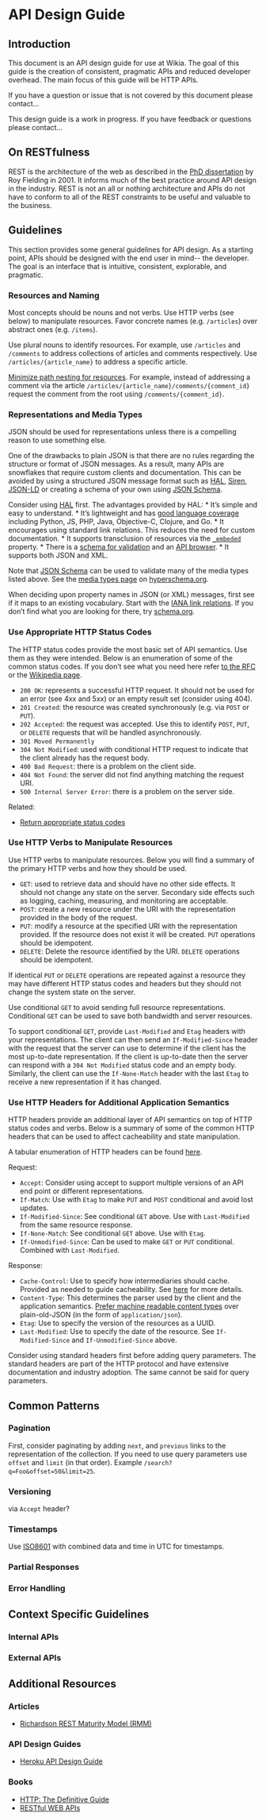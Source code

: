 # API Design Guide

## Introduction

This document is an API design guide for use at Wikia. The goal of this guide
is the creation of consistent, pragmatic APIs and reduced developer overhead.
The main focus of this guide will be HTTP APIs.

If you have a question or issue that is not covered by this document please
contact...

This design guide is a work in progress. If you have feedback or questions
please contact...

## On RESTfulness

REST is the architecture of the web as described in the [PhD
dissertation](http://www.ics.uci.edu/~fielding/pubs/dissertation/top.htm) by Roy
Fielding in 2001. It informs much of the best practice around API design in the
industry. REST is not an all or nothing architecture and APIs do not have to conform to
all of the REST constraints to be useful and valuable to the business.

## Guidelines

This section provides some general guidelines for API design. As a starting
point, APIs should be designed with the end user in mind-- the developer. The
goal is an interface that is intuitive, consistent, explorable, and pragmatic.

### Resources and Naming

Most concepts should be nouns and not verbs. Use HTTP verbs (see below) to
manipulate resources. Favor concrete names (e.g. `/articles`) over abstract ones (e.g. `/items`).

Use plural nouns to identify resources. For example, use `/articles` and
`/comments` to address collections of articles and comments respectively. Use
`/articles/{article_name}` to address a specific article.

[Minimize path nesting for
resources](https://github.com/interagent/http-api-design#minimize-path-nesting).
For example, instead of addressing a comment via the article
`/articles/{article_name}/comments/{comment_id}` request the comment from the
root using `/comments/{comment_id}`.

### Representations and Media Types

JSON should be used for representations unless there is a compelling reason to
use something else.

One of the drawbacks to plain JSON is that there are no rules regarding the
structure or format of JSON messages. As a result, many APIs are snowflakes that
require custom clients and documentation. This can be avoided by using a
structured JSON message format such as
[HAL](http://stateless.co/hal_specification.html),
[Siren](https://github.com/kevinswiber/siren), [JSON-LD](http://json-ld.org/) or
creating a schema of your own using [JSON Schema](http://json-schema.org/).

Consider using [HAL](http://stateless.co/hal_specification.html) first. The
advantages provided by HAL:
	* It’s simple and easy to understand.
	* It’s lightweight and has [good language
    coverage](https://github.com/mikekelly/hal_specification/wiki/Libraries)
    including Python, JS, PHP, Java, Objective-C, Clojure, and Go.
	* It encourages using standard link relations. This reduces the need for
    custom documentation.
	* It supports transclusion of resources via the
    [`_embeded`](https://tools.ietf.org/html/draft-kelly-json-hal-06#section-4.1.2) property.
	* There is a [schema for validation](http://hyperschema.org/mediatypes/hal)
    and an [API browser](https://github.com/mikekelly/hal-browser).
	* It supports both JSON and XML.

Note that [JSON Schema](http://json-schema.org/) can be used to validate many of
the media types listed above. See the [media types
page](http://hyperschema.org/mediatypes/) on
[hyperschema.org](http://hyperschema.org).

When deciding upon property names in JSON (or XML) messages, first see if it
maps to an existing vocabulary. Start with the [IANA link
relations](http://www.iana.org/assignments/link-relations/link-relations.xhtml).
If you don’t find what you are looking for there, try
[schema.org](http://schema.org/docs/full.html).

### Use Appropriate HTTP Status Codes

The HTTP status codes provide the most basic set of API semantics. Use them as
they were intended. Below is an enumeration of some of the common status codes.
If you don’t see what you need here refer [to the
RFC](http://www.w3.org/Protocols/rfc2616/rfc2616-sec10.html) or the [Wikipedia
page](http://en.wikipedia.org/wiki/List_of_HTTP_status_codes#2xx_Success).

 * `200 OK`: represents a successful HTTP request. It should not be used for an
   error (see 4xx and 5xx) or an empty result set (consider using 404).
 * `201 Created`: the resource was created synchronously (e.g. via `POST` or `PUT`).
 * `202 Accepted`: the request was accepted. Use this to identify `POST`, `PUT`, or
	 `DELETE` requests that will be handled asynchronously.
 * `301 Moved Permanently`
 * `304 Not Modified`: used with conditional HTTP request to indicate that the
   client already has the request body.
 * `400 Bad Request`: there is a problem on the client side.
 * `404 Not Found`: the server did not find anything matching the request URI.
 * `500 Internal Server Error`: there is a problem on the server side.

Related:
 * [Return appropriate status
	 codes](https://github.com/interagent/http-api-design/blob/master/README.md#return-appropriate-status-codes)

### Use HTTP Verbs to Manipulate Resources

Use HTTP verbs to manipulate resources. Below you will find a summary of the
primary HTTP verbs and how they should be used.

 * `GET`: used to retrieve data and should have no other side effects. It should
   not change any state on the server. Secondary side effects such as logging,
   caching, measuring, and monitoring are acceptable.
 * `POST`: create a new resource under the URI with the representation
   provided in the body of the request.
 * `PUT`: modify a resource at the specified URI with the representation
   provided. If the resource does not exist it will be created. `PUT` operations
   should be idempotent.
 * `DELETE`: Delete the resource identified by the URI. `DELETE` operations should
	 be idempotent.

If identical `PUT` or `DELETE` operations are repeated against a resource they may
have different HTTP status codes and headers but they should not change the
system state on the server.

Use conditional `GET` to avoid sending full resource representations.
Conditional `GET` can be used to save both bandwidth and server resources.

To support conditional `GET`, provide `Last-Modified` and `Etag` headers with your
representations. The client can then send an `If-Modified-Since` header with the
request that the server can use to determine if the client has the most
up-to-date representation. If the client is up-to-date then the server can
respond with a `304 Not Modified` status code and an empty body. Similarly, the
client can use the `If-None-Match` header with the last `Etag` to receive a new
representation if it has changed.

### Use HTTP Headers for Additional Application Semantics

HTTP headers provide an additional layer of API semantics on top of HTTP status
codes and verbs. Below is a summary of some of the common HTTP headers that can
be used to affect cacheability and state manipulation.

A tabular enumeration of HTTP headers can be found
[here](http://en.wikipedia.org/wiki/List_of_HTTP_header_fields).

Request:
 * `Accept`: Consider using accept to support multiple versions of an API end
	 point or different representations.
 * `If-Match`: Use with `Etag` to make `PUT` and `POST` conditional and
	 avoid lost updates.
 * `If-Modified-Since`: See conditional `GET` above. Use with `Last-Modified`
	 from the same resource response.
 * `If-None-Match`: See conditional `GET` above. Use with `Etag`.
 * `If-Unmodified-Since`: Can be used to make `GET` or `PUT` conditional.
	 Combined with `Last-Modified`.

Response:
 * `Cache-Control`: Use to specify how intermediaries should cache.
	 Provided as needed to guide cacheability. See
	 [here](http://www.w3.org/Protocols/rfc2616/rfc2616-sec13.html#sec13.1.3) for
	 more details.
 * `Content-Type`: This determines the parser used by the client and the
	 application semantics. [Prefer machine readable content
	 types](https://github.com/interagent/http-api-design#provide-machine-readable-json-schema) over
	 plain-old-JSON (in the form of `application/json`).
 * `Etag`: Use to specify the version of the resources as a UUID.
 * `Last-Modified`: Use to specify the date of the resource. See `If-Modified-Since`
	 and `If-Unmodified-Since` above.

Consider using standard headers first before adding query parameters. The
standard headers are part of the HTTP protocol and have extensive documentation
and industry adoption. The same cannot be said for query parameters.

## Common Patterns

### Pagination

First, consider paginating by adding `next`, and `previous` links to the
representation of the collection. If you need to use query parameters use `offset` and
`limit` (in that order). Example `/search?q=Foo&offset=50&limit=25`.

### Versioning

via `Accept` header?

### Timestamps

Use [ISO8601](http://en.wikipedia.org/wiki/ISO_8601) with combined data and time
in UTC for timestamps.

### Partial Responses


### Error Handling

## Context Specific Guidelines

### Internal APIs


### External APIs


## Additional Resources

### Articles

 * [Richardson REST Maturity
   Model (RMM)](http://martinfowler.com/articles/richardsonMaturityModel.html)

### API Design Guides

 * [Heroku API Design Guide](https://github.com/interagent/http-api-design)

### Books

 * [HTTP: The Definitive
	 Guide](http://www.amazon.com/HTTP-The-Definitive-Guide-Guides/dp/1565925092)
 * [RESTful WEB
	 APIs](http://www.amazon.com/RESTful-Web-APIs-Leonard-Richardson/dp/1449358063)
